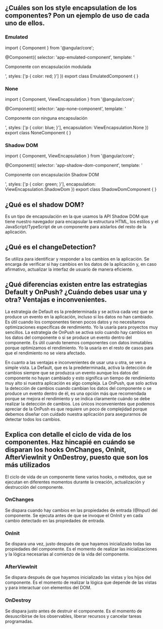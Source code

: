 ## ¿Cuáles son los style encapsulation de los componentes? Pon un ejemplo de uso de cada uno de ellos.
### Emulated
import { Component } from '@angular/core';

@Component({
  selector: 'app-emulated-component',
  template: '<p>Componente con encapsulación modulada</p>',
  styles: ['p { color: red; }']
})
export class EmulatedComponent { }

### None
import { Component, ViewEncapsulation } from '@angular/core';

@Component({
  selector: 'app-none-component',
  template: '<p>Componente con ninguna encapsulación</p>',
  styles: ['p { color: blue; }'],
  encapsulation: ViewEncapsulation.None
})
export class NoneComponent { }

### Shadow DOM
import { Component, ViewEncapsulation } from '@angular/core';

@Component({
  selector: 'app-shadow-dom-component',
  template: '<p>Componente con encapsulación Shadow DOM</p>',
  styles: ['p { color: green; }'],
  encapsulation: ViewEncapsulation.ShadowDom
})
export class ShadowDomComponent { }

## ¿Qué es el shadow DOM?
Es un tipo de encapsulación en la que usamos la API Shadow DOM que tiene nuestro navegador para encapsular la estructura HTML, los estilos y el JavaScript/TypeScript de un componente para aislarlos del resto de la aplicación.

## ¿Qué es el changeDetection?
Se utiliza para identificar y responder a los cambios en la aplicación. Se encarga de verificar si hay cambios en los datos de la aplicación y, en caso afirmativo, actualizar la interfaz de usuario de manera eficiente.

## ¿Qué diferencias existen entre las estrategias Default y OnPush? ¿Cuándo debes usar una y otra? Ventajas e inconvenientes.
La estrategia de Default es la predeterminada y se activa cada vez que se produce un evento en la aplicación, incluso si los datos no han cambiado. Es útil cuando los componentes tienen pocos datos y no necesitamos optimizaciones específicas de rendimiento. Yo la usaría para proyectos muy sencillos.
La estrategia de OnPush se activa solo cuando hay cambios en los datos del componente o si se produce un evento dentro del componente. Es útil cuando tenemos componentes con datos inmutables porque optimizamos el rendimiento. Yo la usaría en el resto de casos para que el rendimiento no se viera afectado.

En cuanto a las ventajas e inconvenientes de usar una u otra, se ven a simple vista. La Default, que es la predeterminada, activa la detección de cambios siempre que se produzca un evento aunque los datos del componente no hayan cambiado y esto significa un tiempo de rendimiento muy alto si nuestra aplicación es algo compleja. La OnPush, que solo activa la detección de cambios cuando cambian los datos del componente o se produce un evento dentro de él, es una opción más que recomendada porque se mejora el rendimiento y se indica claramente cuándo se debe realizar la detección de cambios. Los únicos inconvenientes que podemos apreciar de la OnPush es que requiere un poco de complejidad porque debemos diseñar con cuidado nuestra aplicación para asegurarnos de detectar todos los cambios.

## Explica con detalle el ciclo de vida de los componentes. Haz hincapié en cuándo se disparan los hooks OnChanges, OnInit, AfterViewInit y OnDestroy, puesto que son los más utilizados
El ciclo de vida de un componente tiene varios hooks, o métodos, que se ejecutan en diferentes momentos durante la creación, actualización y destrucción del componente.
### OnChanges
Se dispara cuando hay cambios en las propiedades de entrada (@Input) del componente. Se ejecuta antes de que se invoque el OnInit y en cada cambio detectado en las propiedades de entrada.
### OnInit
Se dispara una vez, justo después de que hayamos inicializado todas las propiedades del componente. Es el momento de realizar las inicializaciones y la lógica necesarias al comienzo de la vida del componente.
### AfterViewInit
Se dispara después de que hayamos inicializado las vistas y los hijos del componente. Es el momento de realizar la lógica que depende de las vistas y para interactuar con elementos del DOM.
### OnDestroy
Se dispara justo antes de destruir el componente. Es el momento de desuscribirse de los observables, liberar recursos y cancelar tareas programadas.